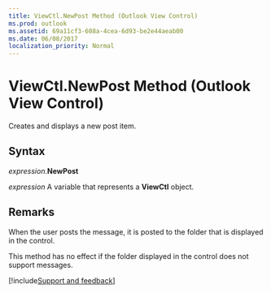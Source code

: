 ```yaml
---
title: ViewCtl.NewPost Method (Outlook View Control)
ms.prod: outlook
ms.assetid: 69a11cf3-608a-4cea-6d93-be2e44aeab00
ms.date: 06/08/2017
localization_priority: Normal
---
```



# ViewCtl.NewPost Method (Outlook View Control)

Creates and displays a new post item.


## Syntax

_expression_.**NewPost**

_expression_ A variable that represents a  **ViewCtl** object.


## Remarks

When the user posts the message, it is posted to the folder that is displayed in the control. 

This method has no effect if the folder displayed in the control does not support messages.

[!include[Support and feedback](~/includes/feedback-boilerplate.md)]